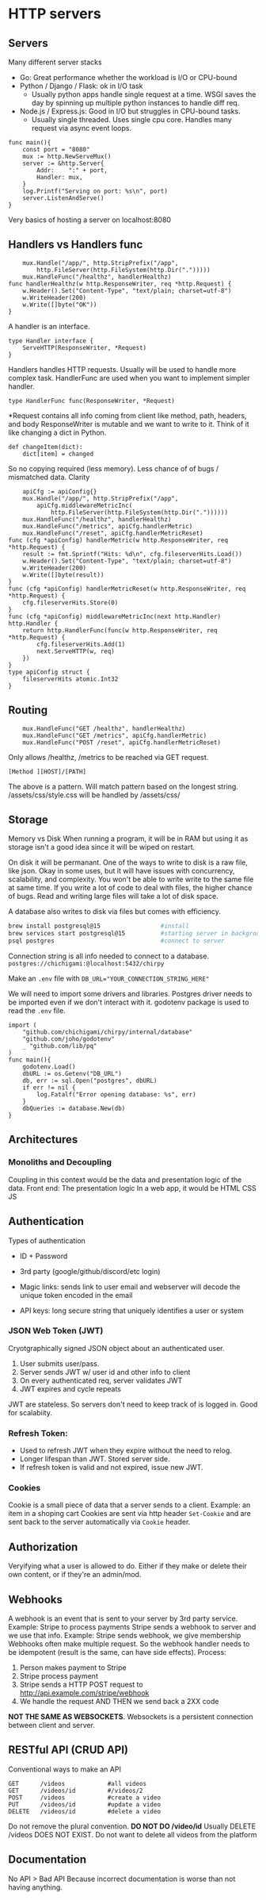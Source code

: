 # HTTP servers

## Servers

Many different server stacks

- Go: Great performance whether the workload is I/O or CPU-bound
- Python / Django / Flask: ok in I/O task
  - Usually python apps handle single request at a time. WSGI saves the day by spinning up multiple python instances to handle diff req.
- Node.js / Express.js: Good in I/O but struggles in CPU-bound tasks.
  - Usually single threaded. Uses single cpu core. Handles many request via async event loops.

```
func main(){
	const port = "8080"
	mux := http.NewServeMux()
	server := &http.Server{
		Addr:    ":" + port,
		Handler: mux,
	}
	log.Printf("Serving on port: %s\n", port)
	server.ListenAndServe()
}
```

Very basics of hosting a server on localhost:8080

## Handlers vs Handlers func

```
	mux.Handle("/app/", http.StripPrefix("/app",
		http.FileServer(http.FileSystem(http.Dir(".")))))
	mux.HandleFunc("/healthz", handlerHealthz)
func handlerHealthz(w http.ResponseWriter, req *http.Request) {
	w.Header().Set("Content-Type", "text/plain; charset=utf-8")
	w.WriteHeader(200)
	w.Write([]byte("OK"))
}
```

A handler is an interface.

```
type Handler interface {
	ServeHTTP(ResponseWriter, *Request)
}
```

Handlers handles HTTP requests. Usually will be used to handle more complex task. HandlerFunc are used when you want to implement simpler handler.

```
type HandlerFunc func(ResponseWriter, *Request)
```

\*Request contains all info coming from client like method, path, headers, and body
ResponseWriter is mutable and we want to write to it. Think of it like changing a dict in Python.

```
def changeItem(dict):
	dict[item] = changed
```

So no copying required (less memory). Less chance of of bugs / mismatched data. Clarity

```
	apiCfg := apiConfig{}
	mux.Handle("/app/", http.StripPrefix("/app",
		apiCfg.middlewareMetricInc(
			http.FileServer(http.FileSystem(http.Dir("."))))))
	mux.HandleFunc("/healthz", handlerHealthz)
	mux.HandleFunc("/metrics", apiCfg.handlerMetric)
	mux.HandleFunc("/reset", apiCfg.handlerMetricReset)
func (cfg *apiConfig) handlerMetric(w http.ResponseWriter, req *http.Request) {
	result := fmt.Sprintf("Hits: %d\n", cfg.fileserverHits.Load())
	w.Header().Set("Content-Type", "text/plain; charset=utf-8")
	w.WriteHeader(200)
	w.Write([]byte(result))
}
func (cfg *apiConfig) handlerMetricReset(w http.ResponseWriter, req *http.Request) {
	cfg.fileserverHits.Store(0)
}
func (cfg *apiConfig) middlewareMetricInc(next http.Handler) http.Handler {
	return http.HandlerFunc(func(w http.ResponseWriter, req *http.Request) {
		cfg.fileserverHits.Add(1)
		next.ServeHTTP(w, req)
	})
}
type apiConfig struct {
	fileserverHits atomic.Int32
}
```

## Routing

```
	mux.HandleFunc("GET /healthz", handlerHealthz)
	mux.HandleFunc("GET /metrics", apiCfg.handlerMetric)
	mux.HandleFunc("POST /reset", apiCfg.handlerMetricReset)
```

Only allows /healthz, /metrics to be reached via GET request.

```
[Method ][HOST]/[PATH]
```

The above is a pattern. Will match pattern based on the longest string.
/assets/css/style.css will be handled by /assets/css/

## Storage

Memory vs Disk
When running a program, it will be in RAM but using it as storage isn't a good idea since it will be wiped on restart.

On disk it will be permanant. One of the ways to write to disk is a raw file, like json. Okay in some uses, but it will have issues with concurrency, scalability, and complexity. You won't be able to write write to the same file at same time. If you write a lot of code to deal with files, the higher chance of bugs. Read and writing large files will take a lot of disk space.

A database also writes to disk via files but comes with efficiency.

```zsh
brew install postgresql@15                 #install
brew services start postgresql@15          #starting server in background
psql postgres                              #connect to server
```

Connection string is all info needed to connect to a database.
`postgres://chichigami:@localhost:5432/chirpy`

Make an `.env` file with `DB_URL="YOUR_CONNECTION_STRING_HERE"`

We will need to import some drivers and libraries. Postgres driver needs to be imported even if we don't interact with it. godotenv package is used to read the `.env` file.

```
import (
	"github.com/chichigami/chirpy/internal/database"
	"github.com/joho/godotenv"
	_ "github.com/lib/pq"
)
func main(){
	godotenv.Load()
	dbURL := os.Getenv("DB_URL")
	db, err := sql.Open("postgres", dbURL)
	if err != nil {
		log.Fatalf("Error opening database: %s", err)
	}
	dbQueries := database.New(db)
}
```

## Architectures

### Monoliths and Decoupling

Coupling in this context would be the data and presentation logic of the data.
Front end: The presentation logic
In a web app, it would be HTML CSS JS

## Authentication

Types of authentication

- ID + Password

- 3rd party (google/github/discord/etc login)

- Magic links: sends link to user email and webserver will decode the unique token encoded in the email

- API keys: long secure string that uniquely identifies a user or system

### JSON Web Token (JWT)

Cryotgraphically signed JSON object about an authenticated user.

1. User submits user/pass.
2. Server sends JWT w/ user id and other info to client
3. On every authenticated req, server validates JWT
4. JWT expires and cycle repeats

JWT are stateless. So servers don't need to keep track of is logged in. Good for scalabiity.

### Refresh Token:

- Used to refresh JWT when they expire without the need to relog.
- Longer lifespan than JWT. Stored server side.
- If refresh token is valid and not expired, issue new JWT.

### Cookies

Cookie is a small piece of data that a server sends to a client. Example: an item in a shoping cart
Cookies are sent via http header `Set-Cookie` and are sent back to the server automatically via
`Cookie` header.

## Authorization

Veryifying what a user is allowed to do. Either if they make or delete their own content, or if they're an admin/mod.

## Webhooks

A webhook is an event that is sent to your server by 3rd party service. Example: Stripe to process payments
Stripe sends a webhook to server and we use that info. Example: Stripe sends webhook, we give membership
Webhooks often make multiple request. So the webhook handler needs to be idempotent (result is the same, can have side effects).
Process:

1. Person makes payment to Stripe
2. Stripe process payment
3. Stripe sends a HTTP POST request to http://api.example.com/stripe/webhook
4. We handle the request AND THEN we send back a 2XX code

**NOT THE SAME AS WEBSOCKETS**. Websockets is a persistent connection between client and server.

## RESTful API (CRUD API)

Conventional ways to make an API

```
GET      /videos            #all videos
GET      /videos/id         #/videos/2
POST     /videos            #create a video
PUT      /videos/id         #update a video
DELETE   /videos/id         #delete a video
```

Do not remove the plural convention. **DO NOT DO /video/id**
Usually DELETE /videos DOES NOT EXIST. Do not want to delete all videos from the platform

## Documentation

No API > Bad API
Because incorrect documentation is worse than not having anything.
